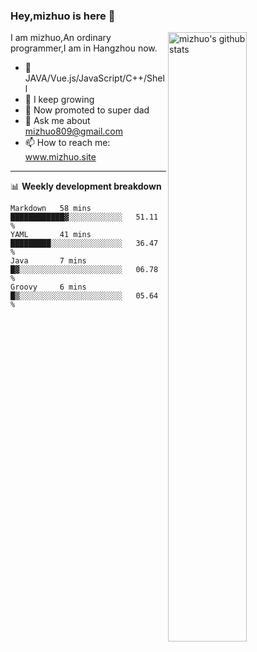### Hey,mizhuo is here 👋

<img align="right" alt="mizhuo's github stats" width="50%" src="https://github-readme-stats.vercel.app/api?username=mizhuo&theme=tokyonight&show_icons=true">

I am mizhuo,An ordinary programmer,I am in Hangzhou now.

- 🔭 JAVA/Vue.js/JavaScript/C++/Shell
- 🌱 I keep growing
- 🤔 Now promoted to super dad
- 💬 Ask me about mizhuo809@gmail.com
- 📫 How to reach me: www.mizhuo.site

---
📊 **Weekly development breakdown**

<!--START_SECTION:waka-->

```text
Markdown   58 mins         ████████████▓░░░░░░░░░░░░   51.11 %
YAML       41 mins         █████████░░░░░░░░░░░░░░░░   36.47 %
Java       7 mins          █▓░░░░░░░░░░░░░░░░░░░░░░░   06.78 %
Groovy     6 mins          █▒░░░░░░░░░░░░░░░░░░░░░░░   05.64 %
```

<!--END_SECTION:waka-->
